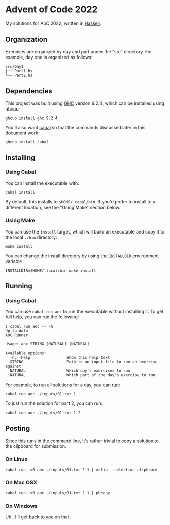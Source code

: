 # Advent of Code 2022
My solutions for AoC 2022, written in [Haskell](https://www.haskell.org/). 

## Organization
Exercises are organized by day and part under the "src" directory. For
example, day one is organized as follows:

    src/Day1
    ├── Part1.hs
    └── Part2.hs


## Dependencies
This project was built using [GHC](https://www.haskell.org/ghc/) version 9.2.4, which can be installed using [ghcup](https://www.haskell.org/ghcup/):

```
ghcup install ghc 9.2.4
```

You'll also want [cabal](https://www.haskell.org/cabal/) so that the commands discussed later in this document work:
```
ghcup install cabal
```

## Installing

### Using Cabal
You can install the executable with:
```
cabal install
```

By default, this installs to `$HOME/.cabal/bin`. If you'd prefer to install to a different location, see the "Using Make" section below.

### Using Make
You can use the `install` target, which will build an executable and copy it to the local `./bin` directory:
```
make install
```

You can change the install directory by using the `INSTALLDIR` environment variable
```
INSTALLDIR=$HOME/.local/bin make install
```

## Running

### Using Cabal

You can use `cabal run aoc` to run the executable without installing it. To get full help, you can run the following:
```
❯ cabal run aoc -- -h
Up to date
AOC Runner

Usage: aoc STRING [NATURAL] [NATURAL]

Available options:
  -h,--help                Show this help text
  STRING                   Path to an input file to run an exercise against
  NATURAL                  Which day's exercises to run
  NATURAL                  Which part of the day's exercise to run
```

For example, to run all solutions for a day, you can run:
```
cabal run aoc ./inputs/01.txt 1
```

To just run the solution for part 2, you can run:
```
cabal run aoc ./inputs/01.txt 1 2
```

## Posting
Since this runs in the command line, it's rather trivial to copy a solution
to the clipboard for submission. 

### On Linux

```
cabal run -v0 aoc ./inputs/01.txt 1 1 | xclip --selection clipboard
```

### On Mac OSX
```
cabal run -v0 aoc ./inputs/01.txt 1 1 | pbcopy
```

### On Windows

Uh.. I'll get back to you on that.
